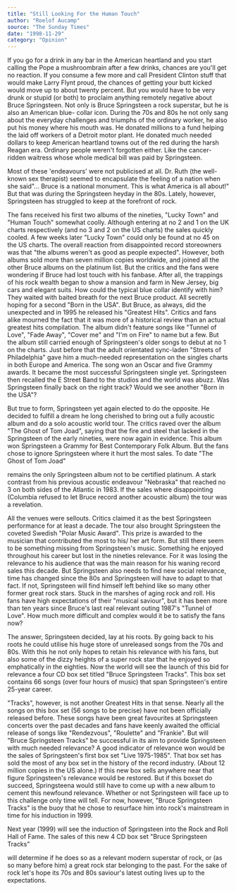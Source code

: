 ```yaml
---
title: "Still Looking For the Human Touch"
author: "Roelof Aucamp"
source: "The Sunday Times"
date: "1998-11-29"
category: "Opinion"
---
```


If you go for a drink in any bar in the American heartland and you start calling the Pope a mushroombrain after a few drinks, chances are you'll get no reaction. If you consume a few more and call President Clinton stuff that would make Larry Flynt proud, the chances of getting your butt kicked would move up to about twenty percent. But you would have to be very drunk or stupid (or both) to proclaim anything remotely negative about Bruce Springsteen. Not only is Bruce Springsteen a rock superstar, but he is also an American blue- collar icon. During the 70s and 80s he not only sang about the everyday challenges and triumphs of the ordinary worker, he also put his money where his mouth was. He donated millions to a fund helping the laid off workers of a Detroit motor plant. He donated much needed dollars to keep American heartland towns out of the red during the harsh Reagan era. Ordinary people weren't forgotten either. Like the cancer-ridden waitress whose whole medical bill was paid by Springsteen.

Most of these 'endeavours' were not publicised at all. Dr. Ruth (the well- known sex therapist) seemed to encapsulate the feeling of a nation when she said"... Bruce is a national monument. This is what America is all about!" But that was during the Springsteen heyday in the 80s. Lately, however, Springsteen has struggled to keep at the forefront of rock.

The fans received his first two albums of the nineties, "Lucky Town" and "Human Touch" somewhat coolly. Although entering at no 2 and 1 on the UK charts respectively (and no 3 and 2 on the US charts) the sales quickly cooled. A few weeks later "Lucky Town" could only be found at no 45 on the US charts. The overall reaction from disappointed record storeowners was that "the albums weren't as good as people expected". However, both albums sold more than seven million copies worldwide, and joined all the other Bruce albums on the platinum list. But the critics and the fans were wondering if Bruce had lost touch with his fanbase. After all, the trappings of his rock wealth began to show a mansion and farm in New Jersey, big cars and elegant suits. How could the typical blue collar identify with him? They waited with baited breath for the next Bruce product. All secretly hoping for a second "Born in the USA". But Bruce, as always, did the unexpected and in 1995 he released his "Greatest Hits". Critics and fans alike mourned the fact that it was more of a historical review than an actual greatest hits compilation. The album didn't feature songs like "Tunnel of Love", "Fade Away", "Cover me" and "I'm on Fire" to name but a few. But the album still carried enough of Springsteen's older songs to debut at no 1 on the charts. Just before that the adult orientated sync-laden "Streets of Philadelphia" gave him a much-needed representation on the singles charts in both Europe and America. The song won an Oscar and five Grammy awards. It became the most successful Springsteen single yet. Springsteen then recalled the E Street Band to the studios and the world was abuzz. Was Springsteen finally back on the right track? Would we see another "Born in the USA"?

But true to form, Springsteen yet again elected to do the opposite. He decided to fulfill a dream he long cherished to bring out a fully acoustic album and do a solo acoustic world tour. The critics raved over the album "The Ghost of Tom Joad", saying that the fire and steel that lacked in the Springsteen of the early nineties, were now again in evidence. This album won Springsteen a Grammy for Best Contemporary Folk Album. But the fans chose to ignore Springsteen where it hurt the most sales. To date "The Ghost of Tom Joad"

remains the only Springsteen album not to be certified platinum. A stark contrast from his previous acoustic endeavour "Nebraska" that reached no 3 on both sides of the Atlantic in 1983. If the sales where disappointing (Columbia refused to let Bruce record another acoustic album) the tour was a revelation.

All the venues were sellouts. Critics claimed it as the best Springsteen performance for at least a decade. The tour also brought Springsteen the coveted Swedish "Polar Music Award". This prize is awarded to the musician that contributed the most to his/ her art form. But still there seem to be something missing from Springsteen's music. Something he enjoyed throughout his career but lost in the nineties relevance. For it was losing the relevance to his audience that was the main reason for his waning record sales this decade. But Springsteen also needs to find new social relevance, time has changed since the 80s and Springsteen will have to adapt to that fact. If not, Springsteen will find himself left behind like so many other former great rock stars. Stuck in the marshes of aging rock and roll. His fans have high expectations of their "musical saviour", but it has been more than ten years since Bruce's last real relevant outing 1987's "Tunnel of Love". How much more difficult and complex would it be to satisfy the fans now?

The answer, Springsteen decided, lay at his roots. By going back to his roots he could utilise his huge store of unreleased songs from the 70s and 80s. With this he not only hopes to retain his relevance with his fans, but also some of the dizzy heights of a super rock star that he enjoyed so emphatically in the eighties. Now the world will see the launch of this bid for relevance a four CD box set titled "Bruce Springsteen Tracks". This box set contains 66 songs (over four hours of music) that span Springsteen's entire 25-year career.

"Tracks", however, is not another Greatest Hits in that sense. Nearly all the songs on this box set (56 songs to be precise) have not been officially released before. These songs have been great favourites at Springsteen concerts over the past decades and fans have keenly awaited the official release of songs like "Rendezvous", "Roulette" and "Frankie". But will "Bruce Springsteen Tracks" be successful in its aim to provide Springsteen with much needed relevance? A good indicator of relevance won would be the sales of Springsteen's first box set "Live 1975-1985". That box set has sold the most of any box set in the history of the record industry. (About 12 million copies in the US alone.) If this new box sells anywhere near that figure Springsteen's relevance would be restored. But if this boxset do succeed, Springsteena would still have to come up with a new album to cement this newfound relevance. Whether or not Springsteen will face up to this challenge only time will tell. For now, however, "Bruce Springsteen Tracks" is the buoy that he chose to resurface him into rock's mainstream in time for his induction in 1999.

Next year (1999) will see the induction of Springsteen into the Rock and Roll Hall of Fame. The sales of this new 4 CD box set "Bruce Springsteen Tracks"

will determine if he does so as a relevant modern superstar of rock, or (as so many before him) a great rock star belonging to the past. For the sake of rock let's hope its 70s and 80s saviour's latest outing lives up to the expectations.
